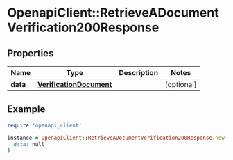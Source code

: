 # OpenapiClient::RetrieveADocumentVerification200Response

## Properties

| Name | Type | Description | Notes |
| ---- | ---- | ----------- | ----- |
| **data** | [**VerificationDocument**](VerificationDocument.md) |  | [optional] |

## Example

```ruby
require 'openapi_client'

instance = OpenapiClient::RetrieveADocumentVerification200Response.new(
  data: null
)
```

